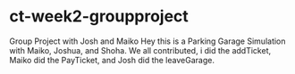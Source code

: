 # ct-week2-groupproject
Group Project with Josh and Maiko
Hey this is a Parking Garage Simulation with Maiko, Joshua, and Shoha. We all contributed, i did the addTicket, Maiko did the PayTicket, and Josh did the leaveGarage.
